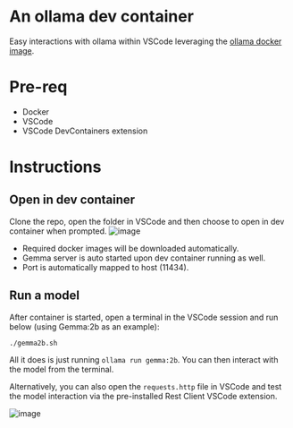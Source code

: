 
# An ollama dev container
Easy interactions with ollama within VSCode leveraging the [ollama docker image](https://hub.docker.com/r/ollama/ollama).

# Pre-req
- Docker
- VSCode
- VSCode DevContainers extension

# Instructions

## Open in dev container
Clone the repo, open the folder in VSCode and then choose to open in dev container when prompted.
![image](https://github.com/sidecus/ollama-devcontainer/assets/4399408/71d2cb99-a8f5-4939-9de8-80c0bfb0697f)

- Required docker images will be downloaded automatically. 
- Gemma server is auto started upon dev container running as well.
- Port is automatically mapped to host (11434).

## Run a model
After container is started, open a terminal in the VSCode session and run below (using Gemma:2b as an example):
```
./gemma2b.sh
```
All it does is just running ```ollama run gemma:2b```. You can then interact with the model from the terminal.

Alternatively, you can also open the ```requests.http``` file in VSCode and test the model interaction via the pre-installed Rest Client VSCode extension.

![image](https://github.com/sidecus/ollama-devcontainer/assets/4399408/facb509b-2155-4f22-a3c9-f8f1c65c939f)
